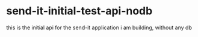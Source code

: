 # send-it-initial-test-api-nodb
this is the initial api for the send-it application i am building, without any db
